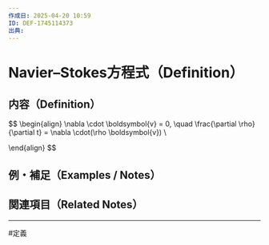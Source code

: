 ```yaml
---
作成日: 2025-04-20 10:59
ID: DEF-1745114373
出典:
---
```


# Navier–Stokes方程式（Definition）

## 内容（Definition）

$$
\begin{align}
\nabla \cdot \boldsymbol{v} = 0, \quad
\frac{\partial \rho}{\partial t} = \nabla \cdot(\rho \boldsymbol{v}) \\

\end{align}
$$

## 例・補足（Examples / Notes）



## 関連項目（Related Notes）



---
#定義